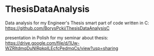 # ThesisDataAnalysis
Data analysis for my Engineer's Thesis
smart part of code written in C:
https://github.com/BorysPcki/ThesisDataAnalysisC

presentation in Polish for my seminar about thesis:
https://drive.google.com/file/d/1Uw-WZRItdmqDuNlRpkpILEcfcPedmqCs/view?usp=sharing
